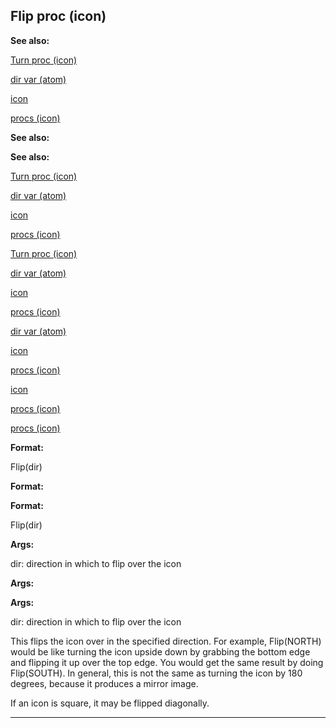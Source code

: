 

 Flip proc (icon)
------------------




**See also:** 


[Turn proc (icon)](#/icon/proc/Turn) 

[dir var (atom)](#/atom/var/dir) 

[icon](#/icon) 

[procs (icon)](#/icon/proc) 






**See also:** 

**See also:**

[Turn proc (icon)](#/icon/proc/Turn) 

[dir var (atom)](#/atom/var/dir) 

[icon](#/icon) 

[procs (icon)](#/icon/proc) 




[Turn proc (icon)](#/icon/proc/Turn)

[dir var (atom)](#/atom/var/dir) 

[icon](#/icon) 

[procs (icon)](#/icon/proc) 



[dir var (atom)](#/atom/var/dir)

[icon](#/icon) 

[procs (icon)](#/icon/proc) 


[icon](#/icon)

[procs (icon)](#/icon/proc) 

[procs (icon)](#/icon/proc)


**Format:** 


 Flip(dir)
 


**Format:** 

**Format:**

 Flip(dir)



**Args:** 


 dir: direction in which to flip over the icon
 


**Args:** 

**Args:**

 dir: direction in which to flip over the icon


 This flips the icon over in the specified direction. For example,
Flip(NORTH) would be like turning the icon upside down by grabbing the bottom
edge and flipping it up over the top edge. You would get the same result by
doing Flip(SOUTH). In general, this is not the same as turning the icon by
180 degrees, because it produces a mirror image.




 If an icon is square, it may be flipped diagonally.





---



